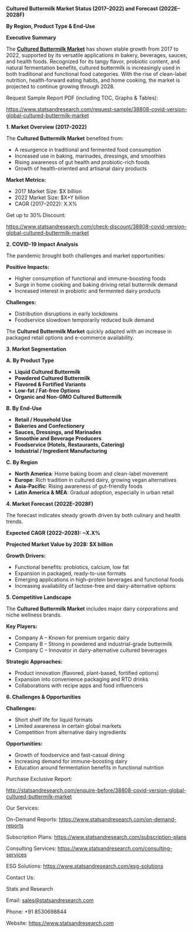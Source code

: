 ﻿**Cultured Buttermilk Market Status (2017–2022) and Forecast (2022E–2028F)**

**By Region, Product Type & End-Use**

**Executive Summary**

The [**Cultured Buttermilk Market**](https://www.statsandresearch.com/report/38808-covid-version-global-cultured-buttermilk-market) has shown stable growth from 2017 to 2022, supported by its versatile applications in bakery, beverages, sauces, and health foods. Recognized for its tangy flavor, probiotic content, and natural fermentation benefits, cultured buttermilk is increasingly used in both traditional and functional food categories. With the rise of clean-label nutrition, health-forward eating habits, and home cooking, the market is projected to continue growing through 2028.

Request Sample Report PDF (including TOC, Graphs & Tables):

<https://www.statsandresearch.com/request-sample/38808-covid-version-global-cultured-buttermilk-market>

**1. Market Overview (2017–2022)**

The **Cultured Buttermilk Market** benefited from:

- A resurgence in traditional and fermented food consumption
- Increased use in baking, marinades, dressings, and smoothies
- Rising awareness of gut health and probiotic-rich foods
- Growth of health-oriented and artisanal dairy products

**Market Metrics:**

- 2017 Market Size: $X billion
- 2022 Market Size: $X+Y billion
- CAGR (2017–2022): X.X%

Get up to 30% Discount:

<https://www.statsandresearch.com/check-discount/38808-covid-version-global-cultured-buttermilk-market>

**2. COVID-19 Impact Analysis**

The pandemic brought both challenges and market opportunities:

**Positive Impacts:**

- Higher consumption of functional and immune-boosting foods
- Surge in home cooking and baking driving retail buttermilk demand
- Increased interest in probiotic and fermented dairy products

**Challenges:**

- Distribution disruptions in early lockdowns
- Foodservice slowdown temporarily reduced bulk demand

The **Cultured Buttermilk Market** quickly adapted with an increase in packaged retail options and e-commerce availability.

**3. Market Segmentation**

**A. By Product Type**

- **Liquid Cultured Buttermilk**
- **Powdered Cultured Buttermilk**
- **Flavored & Fortified Variants**
- **Low-fat / Fat-free Options**
- **Organic and Non-GMO Cultured Buttermilk**

**B. By End-Use**

- **Retail / Household Use**
- **Bakeries and Confectionery**
- **Sauces, Dressings, and Marinades**
- **Smoothie and Beverage Producers**
- **Foodservice (Hotels, Restaurants, Catering)**
- **Industrial / Ingredient Manufacturing**

**C. By Region**

- **North America**: Home baking boom and clean-label movement
- **Europe**: Rich tradition in cultured dairy, growing vegan alternatives
- **Asia-Pacific**: Rising awareness of gut-friendly foods
- **Latin America & MEA**: Gradual adoption, especially in urban retail

**4. Market Forecast (2022E–2028F)**

The forecast indicates steady growth driven by both culinary and health trends.

**Expected CAGR (2022–2028): ~X.X%**

**Projected Market Value by 2028: $X billion**

**Growth Drivers:**

- Functional benefits: probiotics, calcium, low fat
- Expansion in packaged, ready-to-use formats
- Emerging applications in high-protein beverages and functional foods
- Increasing availability of lactose-free and dairy-alternative options

**5. Competitive Landscape**

The **Cultured Buttermilk Market** includes major dairy corporations and niche wellness brands.

**Key Players:**

- Company A – Known for premium organic dairy
- Company B – Strong in powdered and industrial-grade buttermilk
- Company C – Innovator in dairy-alternative cultured beverages

**Strategic Approaches:**

- Product innovation (flavored, plant-based, fortified options)
- Expansion into convenience packaging and RTD drinks
- Collaborations with recipe apps and food influencers

**6. Challenges & Opportunities**

**Challenges:**

- Short shelf life for liquid formats
- Limited awareness in certain global markets
- Competition from alternative dairy ingredients

**Opportunities:**

- Growth of foodservice and fast-casual dining
- Increasing demand for immune-boosting dairy
- Education around fermentation benefits in functional nutrition

Purchase Exclusive Report:

<http://statsandresearch.com/enquire-before/38808-covid-version-global-cultured-buttermilk-market>


Our Services:

On-Demand Reports: <https://www.statsandresearch.com/on-demand-reports>

Subscription Plans: <https://www.statsandresearch.com/subscription-plans>

Consulting Services: <https://www.statsandresearch.com/consulting-services>

ESG Solutions: <https://www.statsandresearch.com/esg-solutions>

Contact Us:

Stats and Research

Email: <sales@statsandresearch.com>

Phone: +91 8530698844

Website: <https://www.statsandresearch.com>




